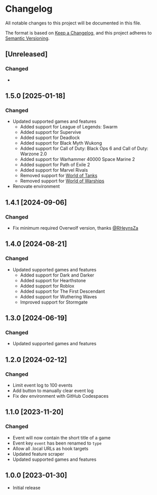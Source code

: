 # Changelog

All notable changes to this project will be documented in this file.

The format is based on [Keep a Changelog](https://keepachangelog.com/en/1.0.0/),
and this project adheres to [Semantic Versioning](https://semver.org/spec/v2.0.0.html).

## [Unreleased]

### Changed

-

## 1.5.0 [2025-01-18]

### Changed

-   Updated supported games and features
    -   Added support for League of Legends: Swarm
    -   Added support for Supervive
    -   Added support for Deadlock
    -   Added support for Black Myth Wukong
    -   Added support for Call of Duty: Black Ops 6 and Call of Duty: Warzone 2.0
    -   Added support for Warhammer 40000 Space Marine 2
    -   Added support for Path of Exile 2
    -   Added support for Marvel Rivals
    -   Removed support for [World of Tanks](https://dev.overwolf.com/ow-native/live-game-data-gep/supported-games/deprecated/world-of-tanks)
    -   Removed support for [World of Warships](https://dev.overwolf.com/ow-native/live-game-data-gep/supported-games/deprecated/world-of-warships)
-   Renovate environment

## 1.4.1 [2024-09-06]

### Changed

-   Fix minimum required Overwolf version, thanks [@RHeynsZa](https://github.com/RHeynsZa)

## 1.4.0 [2024-08-21]

### Changed

-   Updated supported games and features
    -   Added support for Dark and Darker
    -   Added support for Hearthstone
    -   Added support for Roblox
    -   Added support for The First Descendant
    -   Added support for Wuthering Waves
    -   Improved support for Stormgate

## 1.3.0 [2024-06-19]

### Changed

-   Updated supported games and features

## 1.2.0 [2024-02-12]

### Changed

-   Limit event log to 100 events
-   Add button to manually clear event log
-   Fix dev environment with GitHub Codespaces

## 1.1.0 [2023-11-20]

### Changed

-   Event will now contain the short title of a game
-   Event key `event` has been renamed to `type`
-   Allow all .local URLs as hook targets
-   Updated feature scraper
-   Updated supported games and features

## 1.0.0 [2023-01-30]

-   Initial release
